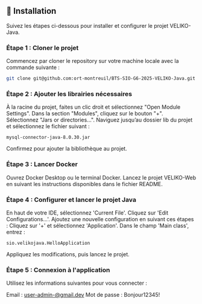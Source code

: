 ## 🚀 Installation

Suivez les étapes ci-dessous pour installer et configurer le projet VELIKO-Java.

### Étape 1 : Cloner le projet
Commencez par cloner le repository sur votre machine locale avec la commande suivante :

```bash
git clone git@github.com:ort-montreuil/BTS-SIO-G6-2025-VELIKO-Java.git
```
### Étape 2 : Ajouter les librairies nécessaires
À la racine du projet, faites un clic droit et sélectionnez "Open Module Settings".
Dans la section "Modules", cliquez sur le bouton "+".
Sélectionnez "Jars or directories...".
Naviguez jusqu’au dossier lib du projet et sélectionnez le fichier suivant :

```
mysql-connector-java-8.0.30.jar
```
Confirmez pour ajouter la bibliothèque au projet.

### Étape 3 : Lancer Docker
Ouvrez Docker Desktop ou le terminal Docker.
Lancez le projet VELIKO-Web en suivant les instructions disponibles dans le fichier README.

### Étape 4 : Configurer et lancer le projet Java
En haut de votre IDE, sélectionnez 'Current File'.
Cliquez sur 'Edit Configurations...'.
Ajoutez une nouvelle configuration en suivant ces étapes :
Cliquez sur '+' et sélectionnez 'Application'.
Dans le champ 'Main class', entrez :
```
sio.velikojava.HelloApplication
```
Appliquez les modifications, puis lancez le projet.

### Étape 5 : Connexion à l'application
Utilisez les informations suivantes pour vous connecter :

Email : user-admin-@gmail.dev
Mot de passe : Bonjour12345!